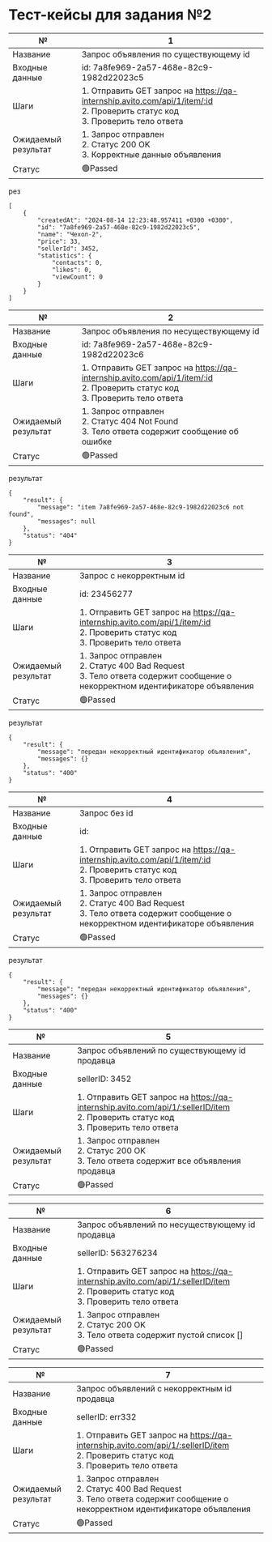# Тест-кейсы для задания №2

|№|1|
|-|-|
|Название|Запрос объявления по существующему id|
|Входные данные|id: 7a8fe969-2a57-468e-82c9-1982d22023c5|
|Шаги|1. Отправить GET запрос на https://qa-internship.avito.com/api/1/item/:id <br> 2. Проверить статус код <br> 3. Проверить тело ответа|
|Ожидаемый результат|1. Запрос отправлен <br> 2. Статус 200 OK <br> 3. Корректные данные объявления|
|Статус|🟢Passed|

рез
```
[
    {
        "createdAt": "2024-08-14 12:23:48.957411 +0300 +0300",
        "id": "7a8fe969-2a57-468e-82c9-1982d22023c5",
        "name": "Чехол-2",
        "price": 33,
        "sellerId": 3452,
        "statistics": {
            "contacts": 0,
            "likes": 0,
            "viewCount": 0
        }
    }
]
```

|№|2|
|-|-|
|Название|Запрос объявления по несуществующему id|
|Входные данные|id: 7a8fe969-2a57-468e-82c9-1982d22023c6|
|Шаги|1. Отправить GET запрос на https://qa-internship.avito.com/api/1/item/:id <br> 2. Проверить статус код <br> 3. Проверить тело ответа|
|Ожидаемый результат|1. Запрос отправлен <br> 2. Статус 404 Not Found <br> 3. Тело ответа содержит сообщение об ошибке|
|Статус|🟢Passed|

результат
```
{
    "result": {
        "message": "item 7a8fe969-2a57-468e-82c9-1982d22023c6 not found",
        "messages": null
    },
    "status": "404"
}
```

|№|3|
|-|-|
|Название|Запрос с некорректным id|
|Входные данные|id: 23456277|
|Шаги|1. Отправить GET запрос на https://qa-internship.avito.com/api/1/item/:id <br> 2. Проверить статус код <br> 3. Проверить тело ответа|
|Ожидаемый результат|1. Запрос отправлен <br> 2. Статус 400 Bad Request <br> 3. Тело ответа содержит сообщение о некорректном идентификаторе объявления|
|Статус|🟢Passed|

результат
```
{
    "result": {
        "message": "передан некорректный идентификатор объявления",
        "messages": {}
    },
    "status": "400"
}
```

|№|4|
|-|-|
|Название|Запрос без id|
|Входные данные|id: |
|Шаги|1. Отправить GET запрос на https://qa-internship.avito.com/api/1/item/:id <br> 2. Проверить статус код <br> 3. Проверить тело ответа|
|Ожидаемый результат|1. Запрос отправлен <br> 2. Статус 400 Bad Request <br> 3. Тело ответа содержит сообщение о некорректном идентификаторе объявления|
|Статус|🟢Passed|

результат
```
{
    "result": {
        "message": "передан некорректный идентификатор объявления",
        "messages": {}
    },
    "status": "400"
}
```

|№|5|
|-|-|
|Название|Запрос объявлений по существующему id продавца|
|Входные данные|sellerID: 3452 |
|Шаги|1. Отправить GET запрос на https://qa-internship.avito.com/api/1/:sellerID/item <br> 2. Проверить статус код  <br> 3. Проверить тело ответа |
|Ожидаемый результат|1. Запрос отправлен <br> 2. Статус 200 OK <br> 3. Тело ответа содержит все объявления продавца|
|Статус|🟢Passed|


|№|6|
|-|-|
|Название|Запрос объявлений по несуществующему id продавца|
|Входные данные|sellerID: 563276234 |
|Шаги|1. Отправить GET запрос на https://qa-internship.avito.com/api/1/:sellerID/item <br> 2. Проверить статус код  <br> 3. Проверить тело ответа |
|Ожидаемый результат|1. Запрос отправлен <br> 2. Статус 200 OK <br> 3. Тело ответа содержит пустой список []|
|Статус|🟢Passed|


|№|7|
|-|-|
|Название|Запрос объявлений с некорректным id продавца|
|Входные данные|sellerID: err332 |
|Шаги|1. Отправить GET запрос на https://qa-internship.avito.com/api/1/:sellerID/item <br> 2. Проверить статус код  <br> 3. Проверить тело ответа |
|Ожидаемый результат|1. Запрос отправлен <br> 2. Статус 400 Bad Request <br> 3. Тело ответа содержит сообщение о некорректном идентификаторе объявления|
|Статус|🟢Passed|